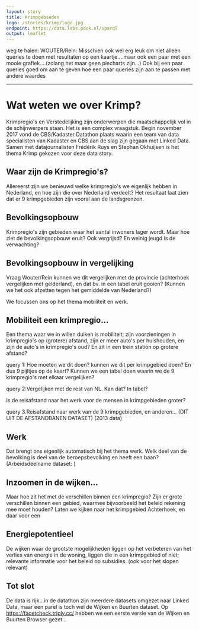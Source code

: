 ```yaml
---
layout: story
title: Krimpgebieden
logo: /stories/krimp/logo.jpg
endpoint: https://data.labs.pdok.nl/sparql
output: leaflet
---
```

weg te halen:
WOUTER/Rein: Misschien ook wel erg leuk om niet alleen queries te doen met resultaten op een kaartje....maar ook een paar met een mooie grafiek....(zolang het maar geen piecharts zijn...)
Ook bij een paar queries goed om aan te geven hoe een paar queries zijn aan te passen met andere waardes

---

# Wat weten we over Krimp?
Krimpregio's en Verstedelijking zijn onderwerpen die maatschappelijk vol in de schijnwerpers staan. Het is een complex vraagstuk. Begin november 2017 vond de CBS/Kadaster Datathon plaats waarin een team van data specialisten van Kadaster en CBS aan de slag zijn gegaan met Linked Data. Samen met datajournalisten Frédérik Ruys en Stephan Okhuijsen is het thema Krimp gekozen voor deze data story.

## Waar zijn de Krimpregio's?

Allereerst zijn we benieuwd welke krimpregio's we eigenlijk hebben in Nederland, en hoe zijn die over Nederland verdeelt? Het resultaat laat zien dat er 9 krimpgebieden zijn vooral aan de landsgrenzen.

<div data-query
  data-query-sparql="krimpregios.rq">
</div>

## Bevolkingsopbouw

Krimpregio's zijn gebieden waar het aantal inwoners lager wordt. Maar hoe ziet de bevolkingsopbouw eruit? Ook vergrijsd? En weinig jeugd is de verwachting?

<div data-query
  data-query-output="gchart"
  data-query-sparql="leeftijdscategorien.rq">
</div>

## Bevolkingsopbouw in vergelijking
Vraag Wouter/Rein kunnen we dit vergelijken met de provincie (achterhoek vergelijken met gelderland), en dat bv. in een tabel eruit gooien?  (Kunnen we het ook afzetten tegen het gemiddelde van Nederland?)

We focussen ons op het thema mobiliteit en werk.

## Mobiliteit een krimpregio...
Een thema waar we in willen duiken is mobiliteit; zijn voorzieningen in krimpregio's op (grotere) afstand, zijn er meer auto's per huishouden, en zijn de auto's in krimpregio's oud? En zit in een trein station op grotere afstand?

query 1: Hoe moeten we dit doen? kunnen we dit per krimpgebied doen? En dus 9 pijltjes op de kaart?
Kunnen we een tabel doen waarin we de 9 krimpregio's met elkaar vergelijken?

query 2:Vergelijken met de rest van NL. Kan dat? In tabel?

Is de reisafstand naar het werk voor de mensen in krimpgebieden groter?

query 3.Reisafstand naar werk van de 9 krimpgebieden, en anderen... (DIT UIT DE AFSTANDBANEN DATASET) (2013 data)

## Werk
Dat brengt ons eigenlijk automatisch bij het thema werk. Welk deel van de bevolking is deel van de beroepsbevolking en heeft een baan? (Arbeidsdeelname dataset: )



## Inzoomen in de wijken...
Maar hoe zit het met de verschillen binnen een krimpregio? Zijn er grote verschillen binnen een gebied, waarmee bijvoorbeeld het beleid rekening mee moet houden? Laten we kijken naar het krimpgebied Achterhoek, en daar voor een

## Energiepotentieel
De wijken waar de grootste mogelijkheden liggen op het verbeteren van het verlies van energie in de woning, liggen die in een krimpgebied of niet; relevante informatie voor het beleid op subsidies. (ook voor het slopen relevant)




## Tot slot
De data is rijk...in de datathon zijn meerdere datasets omgezet naar Linked Data, maar een parel is toch wel de Wijken en Buurten dataset. Op https://facetcheck.triply.cc/ hebben we een eerste versie van de Wijken en Buurten Browser gezet...



<div data-query data-query-sparql="buurten.rq">
</div>
